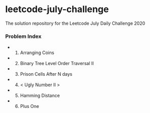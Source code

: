 # leetcode-july-challenge
The solution repository for the Leetcode July Daily Challenge 2020

### Problem Index  

  * 1) Arranging Coins
  * 2) Binary Tree Level Order Traversal II
  * 3) Prison Cells After N days 
  * 4) < Ugly Number II >
  * 5) Hamming Distance
  * 6) Plus One 
